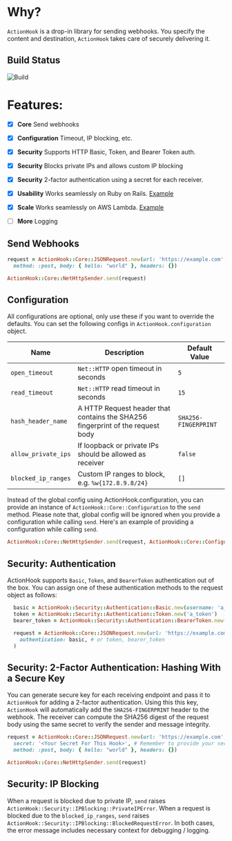 # Why?

`ActionHook` is a drop-in library for sending webhooks. You specify the content and destination, `ActionHook` takes care of securely delivering it.


## Build Status

![Build](https://github.com/smsohan/actionhook/workflows/Ruby/badge.svg)

# Features:

- [x] **Core** Send webhooks
- [x] **Configuration** Timeout, IP blocking, etc.
- [x] **Security** Supports HTTP Basic, Token, and Bearer Token auth.
- [x] **Security** Blocks private IPs and allows custom IP blocking
- [x] **Security** 2-factor authentication using a secret for each receiver.
- [x] **Usability** Works seamlessly on Ruby on Rails. [Example](examples/actionhook-rails-example)
- [x] **Scale** Works seamlessly on AWS Lambda. [Example](examples/actionhook-aws-lambda-example)
- [ ] **More** Logging


## Send Webhooks

```ruby
request = ActionHook::Core::JSONRequest.new(url: 'https://example.com',
  method: :post, body: { hello: "world" }, headers: {})

ActionHook::Core::NetHttpSender.send(request)
```

## Configuration

All configurations are optional, only use these if you want to override the defaults.
You can set the following configs in `ActionHook.configuration` object.

|Name|Description|Default Value|
|---|---|---|
|`open_timeout` | `Net::HTTP` open timeout in seconds | `5` |
|`read_timeout` | `Net::HTTP` read timeout in seconds | `15`|
|`hash_header_name` | A HTTP Request header that contains the SHA256 fingerprint of the request body | `SHA256-FINGERPRINT` |
|`allow_private_ips` | If loopback or private IPs should be allowed as receiver | `false` |
|`blocked_ip_ranges` | Custom IP ranges to block, e.g. `%w{172.8.9.8/24}`| `[]`|

Instead of the global config using ActionHook.configuration, you can provide an instance of `ActionHook::Core::Configuration` to the `send` method. Please note that, global config will be ignored when you provide a configuration while calling `send`. Here's an example of providing a configuration while calling `send`.

```ruby
ActionHook::Core::NetHttpSender.send(request, ActionHook::Core::Configuration.new)
```

## Security: Authentication

ActionHook supports `Basic`, `Token`, and `BearerToken` authentication out of the box. You can assign one of these authentication methods to the request object as follows:

```ruby
  basic = ActionHook::Security::Authentication::Basic.new(username: 'a_user', password: 'a_pass')
  token = ActionHook::Security::Authentication::Token.new('a_token')
  bearer_token = ActionHook::Security::Authentication::BearerToken.new('a_bearer_token')

  request = ActionHook::Core::JSONRequest.new(url: 'https://example.com',
    authentication: basic, # or token, bearer_token
  )
```

## Security: 2-Factor Authentication: Hashing With a Secure Key

You can generate secure key for each receiving endpoint and pass it to `ActionHook`
for adding a 2-factor authentication. Using this this key, `ActionHook` will automatically add the `SHA256-FINGERPRINT` header to the webhook. The receiver can compute the SHA256 digest of the request body using the same secret to verify the sender and message integrity.

```ruby
request = ActionHook::Core::JSONRequest.new(url: 'https://example.com',
  secret: '<Your Secret For This Hook>', # Remember to provide your secret
  method: :post, body: { hello: "world" }, headers: {})

ActionHook::Core::NetHttpSender.send(request)
```

## Security: IP Blocking

When a request is blocked due to private IP, `send` raises `ActionHook::Security::IPBlocking::PrivateIPError`.
When a request is blocked due to the `blocked_ip_ranges`, `send` raises `ActionHook::Security::IPBlocking::BlockedRequestError`.
In both cases, the error message includes necessary context for debugging / logging.
